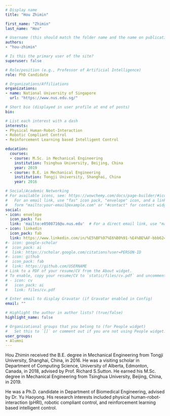 ```yaml
---
# Display name
title: "Hou Zhimin"

first_name: "Zhimin"
last_name: "Hou"

# Username (this should match the folder name and the name on publications)
authors:
- "hou-zhimin"

# Is this the primary user of the site?
superuser: false

# Role/position (e.g., Professor of Artificial Intelligence)
role: PhD Candidate

# Organizations/Affiliations
organizations:
- name: National University of Singapore
  url: "https://www.nus.edu.sg/"

# Short bio (displayed in user profile at end of posts)
bio: 

# List each interest with a dash
interests:
- Physical Human-Robot-Interaction
- Robotic Compliant Control
- Reinforcement Learning based Intelligent Control

education:
  courses:
  - course: M.Sc. in Mechanical Engineering
    institution: Tsinghua University, Beijing, China
    year: 2019
  - course: B.E. in Mechanical Engineering
    institution: Tongji University, Shanghai, China
    year: 2016

# Social/Academic Networking
# For available icons, see: https://wowchemy.com/docs/page-builder/#icons
#   For an email link, use "fas" icon pack, "envelope" icon, and a link in the
#   form "mailto:your-email@example.com" or "#contact" for contact widget.
social:
- icon: envelope
  icon_pack: fas
  link: 'mailto:e0508716@u.nus.edu'  # For a direct email link, use "mailto:test@example.org".
- icon: linkedin
  icon_pack: fab
  link: https://www.linkedin.com/in/%E5%BF%97%E6%B0%91-%E4%BE%AF-bbb624161/
#- icon: google-scholar
#  icon_pack: ai
#  link: https://scholar.google.com/citations?user=PERSON-ID
#- icon: github
#  icon_pack: fab
#  link: https://github.com/USERNAME
# Link to a PDF of your resume/CV from the About widget.
# To enable, copy your resume/CV to `static/files/cv.pdf` and uncomment the lines below.
# - icon: cv
#   icon_pack: ai
#   link: files/cv.pdf

# Enter email to display Gravatar (if Gravatar enabled in Config)
email: ""

# Highlight the author in author lists? (true/false)
highlight_name: false

# Organizational groups that you belong to (for People widget)
#   Set this to `[]` or comment out if you are not using People widget.
user_groups:
- Alumni
---
```


Hou Zhimin received the B.E. degree in Mechanical Engineering from Tongji University, Shanghai, China, in 2016. He was a visiting scholar in Department of Computing Science, University of Alberta, Edmonton, Canada, in 2018, advised by Prof. Richard S.Sutton. He earned his M.Sc. degree in Mechanical Engineering from Tsinghua University, Beijing, China, in 2019.  

He was a Ph.D. candidate in Department of Biomedical Engineering, advised by Dr. Yu Haoyong. His research interests included physical human-robot-interaction (pHRI), robotic compliant control, and reinforcement learning based intelligent control.  
